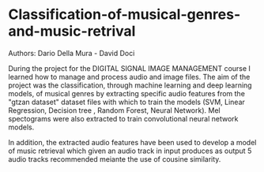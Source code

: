 # Classification-of-musical-genres-and-music-retrival

Authors: Dario Della Mura - David Doci

During the project for the DIGITAL SIGNAL IMAGE MANAGEMENT course I learned how to manage and process audio and image files. The aim of the project was the classification, through machine learning and deep learning models, of musical genres by extracting specific audio features from the "gtzan dataset" dataset files with which to train the models (SVM, Linear Regression, Decision tree , Random Forest, Neural Network). Mel spectograms were also extracted to train convolutional neural network models.

In addition, the extracted audio features have been used to develop a model of music retrieval which given an audio track in input produces as output 5 audio tracks recommended meiante the use of cousine similarity.
